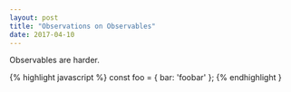 ```yaml
---
layout: post
title: "Observations on Observables"
date: 2017-04-10
---
```


Observables are harder.

{% highlight javascript %}
const foo = {
  bar: 'foobar'
};
{% endhighlight }
